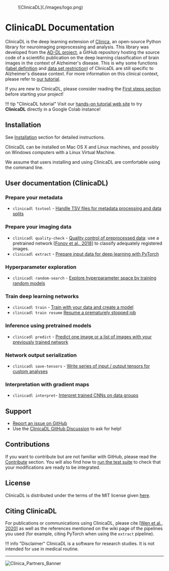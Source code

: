 <figure markdown>
  ![ClinicaDL](./images/logo.png)
</figure>

# ClinicaDL Documentation

ClinicaDL is the deep learning extension of [Clinica](https://aramislab.paris.inria.fr/clinica/docs/public/latest/),
an open-source Python library for neuroimaging preprocessing and analysis.
This library was developed from the [AD-DL project](https://github.com/aramis-lab/AD-DL), a GitHub repository hosting
the source code of a scientific publication on the deep learning classification of brain images in the context of Alzheimer's
disease. This is why some functions ([label definition](TSVTools.md#getlabels---extract-labels-specific-to-alzheimers-disease) 
and [data set restriction](TSVTools.md#restrict---reproduce-restrictions-on-specific-datasets)) of ClinicaDL 
are still specific to Alzheimer's disease context. For more information on this clinical context, please
refer to [our tutorial](https://aramislab.paris.inria.fr/clinicadl/tuto/Notebooks-AD-DL/clinical.html).

If you are new to ClinicaDL, please consider reading the [First steps section](./Introduction.md)
before starting your project!

!!! tip "ClinicaDL tutorial"
    Visit our [hands-on tutorial web site](https://aramislab.paris.inria.fr/clinicadl/tuto/intro.html) 
    to try **ClinicaDL** directly in a Google Colab instance!

## Installation

See [Installation](./Installation.md) section for detailed instructions.

ClinicaDL can be installed on Mac OS X and Linux machines, and possibly on Windows computers with a Linux Virtual Machine.

We assume that users installing and using ClinicaDL are comfortable using the command line.

## User documentation (ClinicaDL)

### Prepare your metadata
- `clinicadl tsvtool` - [Handle TSV files for metadata processing and data splits](./TSVTools.md)

### Prepare your imaging data
- `clinicadl quality-check` - [Quality control of preprocessed data](Preprocessing/QualityCheck.md): use a pretrained network [[Fonov et al., 2018](https://www.biorxiv.org/content/10.1101/303487v1)] to classify adequately registered images.
- `clinicadl extract` - [Prepare input data for deep learning with PyTorch](Preprocessing/Extract.md)

### Hyperparameter exploration
- `clinicadl random-search` - [Explore hyperparameter space by training random models](./RandomSearch.md)

### Train deep learning networks
- `clinicadl train` - [Train with your data and create a model](./Train/Introduction.md)
- `clinicadl train resume` [Resume a prematurely stopped job](./Train/Resume.md)

### Inference using pretrained models
- `clinicadl predict` - [Predict one image or a list of images with your previously trained network](Predict.md)
  
### Network output serialization
- `clinicadl save-tensors` - [Write series of input / output tensors for custom analyses](./Tensors.md)

### Interpretation with gradient maps
- `clinicadl interpret`- [Interpret trained CNNs on data groups](./Interpret.md)

<!--## Pretrained models

Pretrained models for the CNN networks implemented in ClinicaDL can be obtained here:
<https://zenodo.org/record/3491003>  

These models were obtained during the experiments for publication.
They correspond to a previous version of ClinicaDL, hence their file system is not compatible with the current version.
Updated versions of most representative models are available [here](https://aramislab.paris.inria.fr/files/data/models/dl/models_v002/).-->

## Support
- [Report an issue on GitHub](https://github.com/aramis-lab/clinicadl/issues)
- Use the [ClinicaDL GitHub Discussion](https://github.com/aramis-lab/clinicadl/discussions) to ask for help!

## Contributions
If you want to contribute but are not familiar with GitHub, please read the [Contribute](Contribute/Newcomers.md) section.
You will also find how to [run the test suite](Contribute/Test.md) to check that your modifications are ready to be integrated.

## License
ClinicaDL is distributed under the terms of the MIT license given [here](https://github.com/aramis-lab/clinicadl/blob/dev/LICENSE.txt).

## Citing ClinicaDL
For publications or communications using ClinicaDL, please cite [[Wen et al., 2020](https://doi.org/10.1016/j.media.2020.101694)] 
as well as the references mentioned on the wiki page of the pipelines you used 
(for example, citing PyTorch when using the `extract` pipeline).

!!! info "Disclaimer"
    ClinicaDL is a software for research studies. It is not intended for use in medical routine.

---

![Clinica_Partners_Banner](https://aramislab.paris.inria.fr/clinica/docs/public/latest/img/Clinica_Partners_Banner.png)
